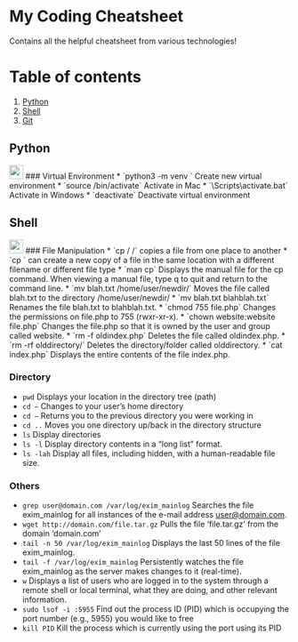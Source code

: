 # My Coding Cheatsheet
Contains all the helpful cheatsheet from various technologies!

# Table of contents
1. [Python](#python)
2. [Shell](#shell)
3. [Git](#git)


## Python 
<img src="https://user-images.githubusercontent.com/30590564/116572548-a66a8f80-a93e-11eb-8729-1bb41a23b2fb.png" width="25" height="25">
### Virtual Environment
* `python3 -m venv <venv>` Create new virtual environment
* `source <venv>/bin/activate` Activate in Mac
* `<venv>\Scripts\activate.bat` Activate in Windows
* `deactivate` Deactivate virtual environment

## Shell
<img src="https://user-images.githubusercontent.com/30590564/116575936-afa92b80-a941-11eb-8298-ddbcfd96ec96.png" width="25" height="25">
### File Manipulation
* `cp <source-path>/<filename.filetype> <target-path>/<filename.filetype>` copies a file from one place to another
* `cp <filename.filetype> <filename.filetype>` can create a new copy of a file in the same location with a different filename or different file type
* `man cp` Displays the manual file for the cp command. When viewing a manual file, type q to quit and return to the command line.
* `mv blah.txt /home/user/newdir/` Moves the file called blah.txt to the directory /home/user/newdir/
* `mv blah.txt blahblah.txt` Renames the file blah.txt to blahblah.txt.
* `chmod 755 file.php` Changes the permissions on file.php to 755 (rwxr-xr-x).
* `chown website:website file.php` Changes the file.php so that it is owned by the user and group called website.
* `rm -f oldindex.php` Deletes the file called oldindex.php.
* `rm -rf olddirectory/` Deletes the directory/folder called olddirectory.
* `cat index.php` Displays the entire contents of the file index.php.

### Directory
* `pwd` Displays your location in the directory tree (path)
* `cd ~` Changes to your user’s home directory
* `cd –` Returns you to the previous directory you were working in
* `cd ..` Moves you one directory up/back in the directory structure
* `ls` Display directories
* `ls -l` Display directory contents in a “long list” format.
* `ls -lah` Display all files, including hidden, with a human-readable file size.

### Others
* `grep user@domain.com /var/log/exim_mainlog` Searches the file exim_mainlog for all instances of the e-mail address user@domain.com.
* `wget http://domain.com/file.tar.gz` Pulls the file ‘file.tar.gz’ from the domain ‘domain.com’
* `tail -n 50 /var/log/exim_mainlog` Displays the last 50 lines of the file exim_mainlog.
* `tail -f /var/log/exim_mainlog` Persistently watches the file exim_mainlog as the server makes changes to it (real-time).
* `w` Displays a list of users who are logged in to the system through a remote shell or local terminal, what they are doing, and other relevant information.
* `sudo lsof -i :5955` Find out the process ID (PID) which is occupying the port number (e.g., 5955) you would like to free
* `kill PID` Kill the process which is currently using the port using its PID







